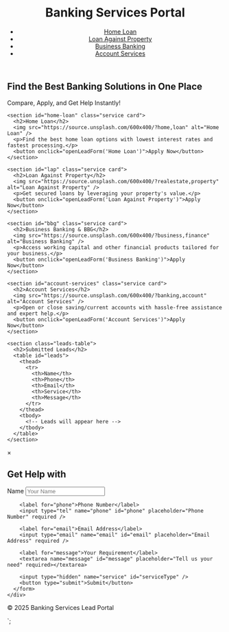 <!DOCTYPE html>
<html lang="en">
<head>
  <meta charset="UTF-8" />
  <meta name="viewport" content="width=device-width, initial-scale=1.0" />
  <title>Banking Services Lead Generator</title>
  <link rel="preconnect" href="https://fonts.googleapis.com">
  <link rel="preconnect" href="https://fonts.gstatic.com" crossorigin>
  <link href="https://fonts.googleapis.com/css2?family=Poppins:wght@400;600&display=swap" rel="stylesheet">
  <link rel="stylesheet" href="styles.css" />
</head>
<body>
  <header>
    <h1>Banking Services Portal</h1>
    <nav>
      <ul>
        <li><a href="#home-loan">Home Loan</a></li>
        <li><a href="#lap">Loan Against Property</a></li>
        <li><a href="#bbg">Business Banking</a></li>
        <li><a href="#account-services">Account Services</a></li>
      </ul>
    </nav>
  </header>

  <main>
    <section class="hero">
      <h2>Find the Best Banking Solutions in One Place</h2>
      <p>Compare, Apply, and Get Help Instantly!</p>
    </section>

    <section id="home-loan" class="service card">
      <h2>Home Loan</h2>
      <img src="https://source.unsplash.com/600x400/?home,loan" alt="Home Loan" />
      <p>Find the best home loan options with lowest interest rates and fastest processing.</p>
      <button onclick="openLeadForm('Home Loan')">Apply Now</button>
    </section>

    <section id="lap" class="service card">
      <h2>Loan Against Property</h2>
      <img src="https://source.unsplash.com/600x400/?realestate,property" alt="Loan Against Property" />
      <p>Get secured loans by leveraging your property's value.</p>
      <button onclick="openLeadForm('Loan Against Property')">Apply Now</button>
    </section>

    <section id="bbg" class="service card">
      <h2>Business Banking & BBG</h2>
      <img src="https://source.unsplash.com/600x400/?business,finance" alt="Business Banking" />
      <p>Access working capital and other financial products tailored for your business.</p>
      <button onclick="openLeadForm('Business Banking')">Apply Now</button>
    </section>

    <section id="account-services" class="service card">
      <h2>Account Services</h2>
      <img src="https://source.unsplash.com/600x400/?banking,account" alt="Account Services" />
      <p>Open or close saving/current accounts with hassle-free assistance and expert help.</p>
      <button onclick="openLeadForm('Account Services')">Apply Now</button>
    </section>

    <section class="leads-table">
      <h2>Submitted Leads</h2>
      <table id="leads">
        <thead>
          <tr>
            <th>Name</th>
            <th>Phone</th>
            <th>Email</th>
            <th>Service</th>
            <th>Message</th>
          </tr>
        </thead>
        <tbody>
          <!-- Leads will appear here -->
        </tbody>
      </table>
    </section>
  </main>

  <div id="lead-form" class="modal">
    <div class="modal-content">
      <span class="close" onclick="closeLeadForm()">&times;</span>
      <h2>Get Help with <span id="form-service"></span></h2>
      <form id="leadCaptureForm">
        <label for="name">Name</label>
        <input type="text" name="name" id="name" placeholder="Your Name" required />

        <label for="phone">Phone Number</label>
        <input type="tel" name="phone" id="phone" placeholder="Phone Number" required />

        <label for="email">Email Address</label>
        <input type="email" name="email" id="email" placeholder="Email Address" required />

        <label for="message">Your Requirement</label>
        <textarea name="message" id="message" placeholder="Tell us your need" required></textarea>

        <input type="hidden" name="service" id="serviceType" />
        <button type="submit">Submit</button>
      </form>
    </div>
  </div>

  <footer>
    <p>&copy; 2025 Banking Services Lead Portal</p>
  </footer>

  <script src="script.js"></script>
</body>
</html>`;
